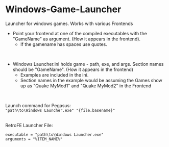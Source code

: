 # Windows-Game-Launcher
Launcher for windows games. Works with various Frontends


- Point your frontend at one of the compiled executables with the "GameName" as argument. (How it appears in the frontend).
  - If the gamename has spaces use quotes.
<br/>

- Windows Launcher.ini holds game - path, exe, and args. Section names should be "GameName". (How it appears in the frontend)
  - Examples are included in the ini.
  - Section names in the example would be assuming the Games show up as "Quake MyMod1" and "Quake MyMod2" in the Frontend
<br/>

Launch command for Pegasus:<br/>
`"path\to\Windows Launcher.exe" "{file.basename}"`
<br/>
<br/>
  
RetroFE Launcher File:
```
executable = "path\to\Windows Launcher.exe"
arguments = "%ITEM_NAME%"
```
